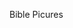 <a href = "https://alyosha49.github.io/biblepictures.gromov.ru/" style = "text-decoration: none">Bible Picures</a>
